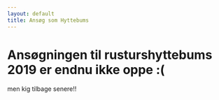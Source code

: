```yaml
---
layout: default
title: Ansøg som Hyttebums
---
```

<h1>Ansøgningen til rusturshyttebums 2019 er endnu ikke oppe :(</h1>

<p>
	men kig tilbage senere!!
</p>

